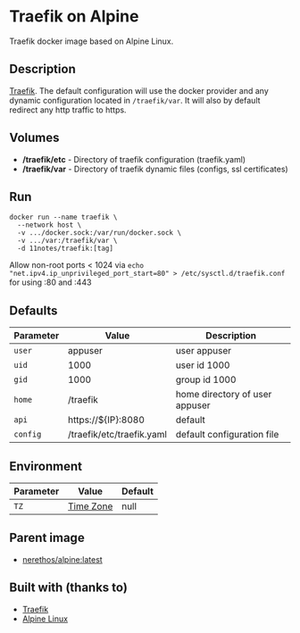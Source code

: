 # Traefik on Alpine

Traefik docker image based on Alpine Linux.

## Description
[Traefik](https://traefik.io/traefik). The default configuration will use the docker provider and any dynamic configuration located in `/traefik/var`. It will also by default redirect any http traffic to https.

## Volumes
* **/traefik/etc** - Directory of traefik configuration (traefik.yaml)
* **/traefik/var** - Directory of traefik dynamic files (configs, ssl certificates)

## Run
```shell
docker run --name traefik \
  --network host \
  -v .../docker.sock:/var/run/docker.sock \
  -v .../var:/traefik/var \
  -d 11notes/traefik:[tag]
```
Allow non-root ports < 1024 via `echo "net.ipv4.ip_unprivileged_port_start=80" > /etc/sysctl.d/traefik.conf` for using :80 and :443

## Defaults
| Parameter | Value | Description |
| --- | --- | --- |
| `user` | appuser | user appuser |
| `uid` | 1000 | user id 1000 |
| `gid` | 1000 | group id 1000 |
| `home` | /traefik | home directory of user appuser |
| `api` | https://${IP}:8080 | default |
| `config` | /traefik/etc/traefik.yaml | default configuration file |

## Environment
| Parameter | Value | Default |
| --- | --- | --- |
| `TZ` | [Time Zone](https://en.wikipedia.org/wiki/List_of_tz_database_time_zones) | null |

## Parent image
* [nerethos/alpine:latest](https://hub.docker.com/r/nerethos/alpine)

## Built with (thanks to)
* [Traefik](https://traefik.io/traefik)
* [Alpine Linux](https://alpinelinux.org)
